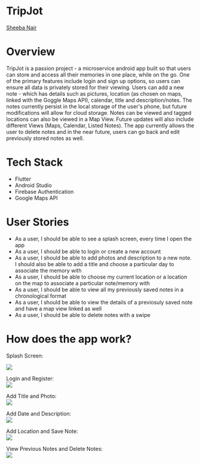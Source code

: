 # TripJot

[Sheeba Nair](https://github.com/sheebanair "Sheeba Nair")

# Overview

TripJot is a passion project - a microservice android app built so that users can store and access all their memories in one place, while on the go. One of the primary features include login and sign up options, so users can ensure all data is privately stored for their viewing. Users can add a new note - which has details such as pictures, location (as chosen on maps, linked with the Goggle Maps API), calendar, title and description/notes. The notes currently persist in the local storage of the user's phone, but future modifications will allow for cloud storage. Notes can be viewed and tagged locations can also be viewed in a Map View. Future updates will also include different Views (Maps, Calendar, Listed Notes). The app currently allows the user to delete notes and in the near future, users can go back and edit previously stored notes as well.


# Tech Stack

<ul>
  <li>Flutter</li>
  <li>Android Studio </li>
  <li>Firebase Authentication </li>
  <li>Google Maps API </li>
</ul>


# User Stories

<ul>
  <li> As a user, I should be able to see a splash screen, every time I open the app</li>
  <li> As a user, I should be able to login or create a new account</li>
  <li> As a user, I should be able to add photos and description to a new note. I should also be able to add a title and choose a particular day to associate the memory with</li>
  <li> As a user, I should be able to choose my current location or a location on the map to associate a particular note/memory with</li>
  <li> As a user, I should be able to view all my previously saved notes in a chronological format</li>
  <li> As a user, I should be able to view the details of a previosuly saved note and have a map view linked as well</li>
  <li> As a user, I should be able to delete notes with a swipe</li>
</ul>

# How does the app work?
Splash Screen:
<br />

<img src="./flutter_trip_jot/assets/launchscreen.gif">

Login and Register:
<br />
<img src="./flutter_trip_jot/assets/login.gif">

Add Title and Photo:
<br />
<img src="./flutter_trip_jot/assets/titleAndPhoto.gif">

Add Date and Description:
<br />
<img src="./flutter_trip_jot/assets/dateAndDescription.gif">

Add Location and Save Note:
<br />
<img src="./flutter_trip_jot/assets/locationandsave.gif">

View Previous Notes and Delete Notes:
<br />
<img src="./flutter_trip_jot/assets/viewanddelete.gif">